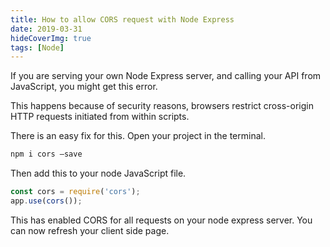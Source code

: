 ```yaml
---
title: How to allow CORS request with Node Express
date: 2019-03-31
hideCoverImg: true
tags: [Node]
---
```


If you are serving your own Node Express server, and calling your API from JavaScript, you might get this error.
<ImgWithZoom src="./assets/node-express-cors.png" alt="Cors error"/>

This happens because of security reasons, browsers restrict cross-origin HTTP requests initiated from within scripts.

There is an easy fix for this. Open your project in the terminal.

```bash
npm i cors –save
```

Then add this to your node JavaScript file.

```js
const cors = require('cors');
app.use(cors());
```

This has enabled CORS for all requests on your node express server. You can now refresh your client side page.
